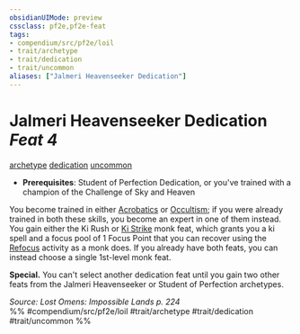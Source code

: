 ```yaml
---
obsidianUIMode: preview
cssclass: pf2e,pf2e-feat
tags:
- compendium/src/pf2e/loil
- trait/archetype
- trait/dedication
- trait/uncommon
aliases: ["Jalmeri Heavenseeker Dedication"]
---
```

# Jalmeri Heavenseeker Dedication  *Feat 4*  
[archetype](../../rules/traits/archetype.md)  [dedication](../../rules/traits/dedication.md)  [uncommon](../../rules/traits/uncommon.md)  

- **Prerequisites**: Student of Perfection Dedication, or you've trained with a champion of the Challenge of Sky and Heaven

You become trained in either [Acrobatics](../skills.md#Acrobatics) or [Occultism](../skills.md#Occultism); if you were already trained in both these skills, you become an expert in one of them instead. You gain either the Ki Rush or [Ki Strike](ki-strike.md) monk feat, which grants you a ki spell and a focus pool of 1 Focus Point that you can recover using the [Refocus](../../rules/actions/refocus.md) activity as a monk does. If you already have both feats, you can instead choose a single 1st-level monk feat.

**Special.** You can't select another dedication feat until you gain two other feats from the Jalmeri Heavenseeker or Student of Perfection archetypes.

*Source: Lost Omens: Impossible Lands p. 224*  
%% #compendium/src/pf2e/loil #trait/archetype #trait/dedication #trait/uncommon %%